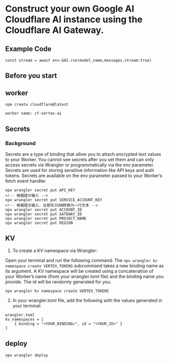 # Construct your own Google AI Cloudflare AI instance using the Cloudflare AI Gateway.

## Example Code

```
const stream = await env.GAI.run(model_name,messages,stream:true)
```

## Before you start

## worker

```
npm create cloudflare@latest

worker name: cf-vertex-ai
```

## Secrets

### Background

Secrets are a type of binding that allow you to attach encrypted text values to your Worker. You cannot see secrets after you set them and can only access secrets via Wrangler or programmatically via the env parameter. Secrets are used for storing sensitive information like API keys and auth tokens. Secrets are available on the env parameter passed to your Worker’s fetch event handler.

```
npx wrangler secret put API_KEY
<!-- 根据提示输入 -->
npx wrangler secret put SERVICE_ACCOUNT_KEY
<!-- 根据提示输入，注意将JSON转换为一行文本 -->
npx wrangler secret put ACCOUNT_ID
npx wrangler secret put GATEWAY_ID
npx wrangler secret put PROJECT_NAME
npx wrangler secret put REGION
```

## KV

1. To create a KV namespace via Wrangler:

Open your terminal and run the following command:
The `npx wrangler kv namespace create VERTEX_TOKENS` subcommand takes a new binding name as its argument. A KV namespace will be created using a concatenation of your Worker’s name (from your wrangler.toml file) and the binding name you provide. The id will be randomly generated for you.

```
npx wrangler kv namespace create VERTEX_TOKENS

```

2. In your wrangler.toml file, add the following with the values generated in your terminal:

```
wrangler.toml
kv_namespaces = [
    { binding = "<YOUR_BINDING>", id = "<YOUR_ID>" }
]
```

## deploy

```
npx wrangler deploy
```
